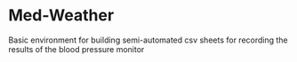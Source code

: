 # Med-Weather
Basic environment for building semi-automated csv sheets for recording the results of the blood pressure monitor
